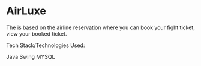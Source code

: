 # AirLuxe
The is based on the airline reservation where you can book your fight ticket, view your booked ticket.


Tech Stack/Technologies Used:

Java Swing
MYSQL
